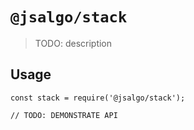 # `@jsalgo/stack`

> TODO: description

## Usage

```
const stack = require('@jsalgo/stack');

// TODO: DEMONSTRATE API
```
